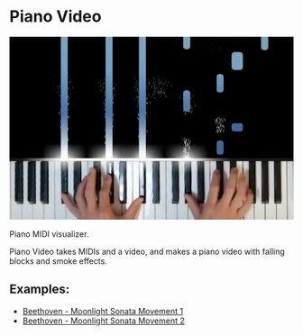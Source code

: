 # Piano Video

![preview](https://github.com/HuangPatrick16777216/piano_video/blob/main/assets/icon.jpg)

Piano MIDI visualizer.

Piano Video takes MIDIs and a video, and makes a piano video with falling blocks and smoke effects.

## Examples:

* [Beethoven - Moonlight Sonata Movement 1](https://www.youtube.com/watch?v=l3jw24EY0EA)
* [Beethoven - Moonlight Sonata Movement 2](https://www.youtube.com/watch?v=lIw380uwtc0)

[docs]: https://github.com/HuangPatrick16777216/piano_video/wiki
